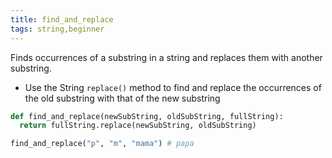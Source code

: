 ```yaml
---
title: find_and_replace
tags: string,beginner
---
```


Finds occurrences of a substring in a string and replaces them with another substring.

- Use the String `replace()` method to find and replace the occurrences of the old substring with that of the new substring

```py
def find_and_replace(newSubString, oldSubString, fullString):
  return fullString.replace(newSubString, oldSubString)
```

```py
find_and_replace("p", "m", "mama") # papa
```
